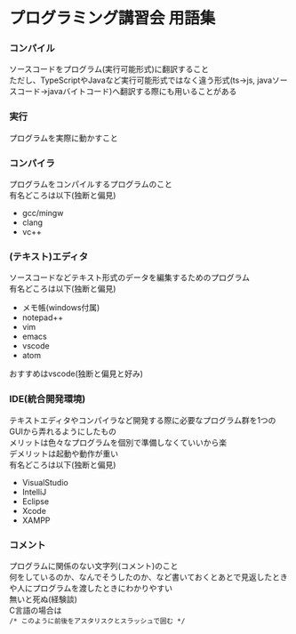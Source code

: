 # プログラミング講習会 用語集

### コンパイル

ソースコードをプログラム(実行可能形式)に翻訳すること<br>
ただし、TypeScriptやJavaなど実行可能形式ではなく違う形式(ts->js, javaソースコード->javaバイトコード)へ翻訳する際にも用いることがある

### 実行

プログラムを実際に動かすこと

### コンパイラ

プログラムをコンパイルするプログラムのこと<br>
有名どころは以下(独断と偏見)
- gcc/mingw
- clang
- vc++

### (テキスト)エディタ

ソースコードなどテキスト形式のデータを編集するためのプログラム<br>
有名どころは以下(独断と偏見)
- メモ帳(windows付属)
- notepad++
- vim
- emacs
- vscode
- atom

おすすめはvscode(独断と偏見と好み)

### IDE(統合開発環境)

テキストエディタやコンパイラなど開発する際に必要なプログラム群を1つのGUIから弄れるようにしたもの<br>
メリットは色々なプログラムを個別で準備しなくていいから楽<br>
デメリットは起動や動作が重い<br>
有名どころは以下(独断と偏見)
- VisualStudio
- IntelliJ
- Eclipse
- Xcode
- XAMPP

### コメント

プログラムに関係のない文字列(コメント)のこと<br>
何をしているのか、なんでそうしたのか、など書いておくとあとで見返したときや人にプログラムを渡したときにわかりやすい<br>
無いと死ぬ(経験談)<br>
C言語の場合は<br>
```/* このように前後をアスタリスクとスラッシュで囲む */```

